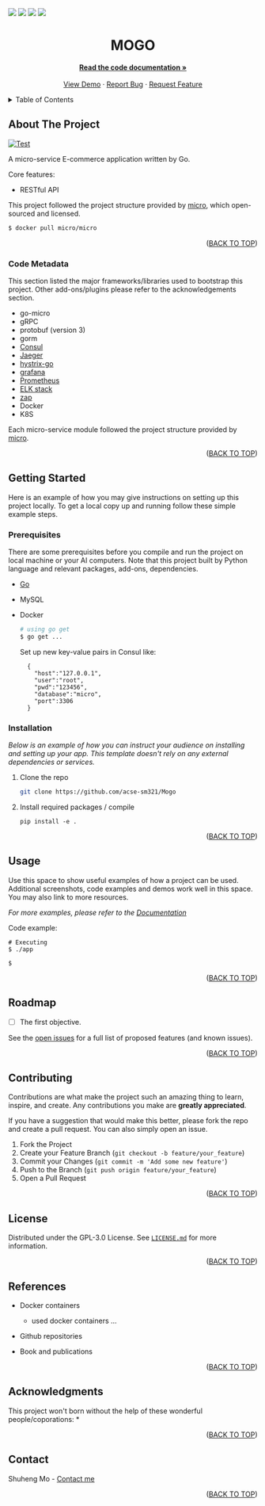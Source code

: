 <div id="top"></div>

<!-- PROJECT SHIELDS -->
<!--
*** https://www.markdownguide.org/basic-syntax/#reference-style-links
-->
<!-- using the static badge because it is private, covert to dynamic ones if public  -->
<!-- https://shields.io/#your-badge -->

<div>
<img src="https://img.shields.io/github/issues/acse-sm321/Mogo">
<img src="https://img.shields.io/github/forks/acse-sm321/Mogo">
<img src="https://img.shields.io/github/stars/acse-sm321/Mogo">
<img src="https://img.shields.io/github/license/acse-sm321/Mogo">
</div>

<!-- PROJECT LOGO -->
<div align="center">
  <!-- <a href="https://github.com/othneildrew/Best-README-Template">
    <img src="images/logo.png" alt="Logo" width="80" height="80">
  </a> -->

<h1 align="center">MOGO</h1>
  <p align="center">
    <a href="https://github.com/acse-sm321/Mogo"><strong>Read the code documentation »</strong></a>
    <br />
    <br />
    <a href="https://github.com/acse-sm321/Mogo">View Demo</a>
    ·
    <a href="https://github.com/acse-sm321/Mogo/issues">Report Bug</a>
    ·
    <a href="https://github.com/acse-sm321/Mogo/issues">Request Feature</a>
  </p>
</div>

<!-- TABLE OF CONTENTS -->
<details>
  <summary>Table of Contents</summary>
  <ol>
    <li>
      <a href="#about-the-project">About The Project</a>
      <ul>
        <li><a href="#code-metadata">Code Metadata</a></li>
      </ul>
    </li>
    <li>
      <a href="#getting-started">Getting Started</a>
      <ul>
        <li><a href="#prerequisites">Prerequisites</a></li>
        <li><a href="#installation">Installation</a></li>
      </ul>
    </li>
    <li><a href="#usage">Usage</a></li>
    <li><a href="#roadmap">Roadmap</a></li>
    <li><a href="#contributing">Contributing</a></li>
    <li><a href="#license">License</a></li>
    <li><a href="#references">References</a></li>
    <li><a href="#acknowledgments">Acknowledgments</a></li>
    <li><a href="#contact">Contact</a></li>
  </ol>
</details>

<!-- ABOUT THE PROJECT -->
## About The Project

<!-- [![Product Name Screen Shot][product-screenshot]](https://example.com) -->

[![Test](https://github.com/acse-sm321/Mogo/workflows/Test/badge.svg)](https://github.com/acse-sm321/Mogo/actions)


A micro-service E-commerce application written by Go.

Core features:
*  RESTful API

This project followed the project structure provided by [micro](https://hub.docker.com/r/micro/micro), which open-sourced and licensed.
```bash
$ docker pull micro/micro
```

<p align="right">(<a href="#top">BACK TO TOP</a>)</p>

### Code Metadata

This section listed the major frameworks/libraries used to bootstrap this project. Other add-ons/plugins please refer to the acknowledgements section.

* go-micro
* gRPC
* protobuf (version 3)
* gorm
* [Consul](https://github.com/hashicorp/consul)
* [Jaeger](https://github.com/jaegertracing/jaeger)
* [hystrix-go](https://github.com/afex/hystrix-go)
* [grafana](https://grafana.com/grafana/dashboards/)
* [Prometheus](https://prometheus.io/docs/guides/go-application/)
* [ELK stack](https://www.elastic.co/elastic-stack?ultron=B-Stack-Trials-EMEA-UK-Exact&gambit=Stack-ELK&blade=adwords-s&hulk=paid&Device=c&thor=elk%20stack%20logging&gclid=Cj0KCQjwguGYBhDRARIsAHgRm49c4_7YcuZLwIs3Hi1MK0R4WAWhV4EuQ4PEzSh-dBROKHCt80AyxfYaAuxYEALw_wcB)
* [zap](https://github.com/uber-go/zap)
* Docker
* K8S

Each micro-service module followed the project structure provided by [micro](https://hub.docker.com/r/micro/micro).

<p align="right">(<a href="#top">BACK TO TOP</a>)</p>

<!-- GETTING STARTED -->
## Getting Started

Here is an example of how you may give instructions on setting up this project locally. To get a local copy up and running follow these simple example steps.

### Prerequisites

There are some prerequisites before you compile and run the project on local machine or your AI computers. Note that this project built by Python language and relevant packages, add-ons, dependencies.
* [Go](https://go.dev/)
* MySQL
* Docker

  ```bash
  # using go get
  $ go get ...
  ```
  Set up new key-value pairs in Consul like:
  ```
    {
      "host":"127.0.0.1",
      "user":"root",
      "pwd":"123456",
      "database":"micro",
      "port":3306
    }
  ```

### Installation

_Below is an example of how you can instruct your audience on installing and setting up your app. This template doesn't rely on any external dependencies or services._

1. Clone the repo
   ```sh
   git clone https://github.com/acse-sm321/Mogo
   ```
2. Install required packages / compile
    ```
    pip install -e .
    ```

<p align="right">(<a href="#top">BACK TO TOP</a>)</p>



<!-- USAGE EXAMPLES -->
## Usage

Use this space to show useful examples of how a project can be used. Additional screenshots, code examples and demos work well in this space. You may also link to more resources.

_For more examples, please refer to the [Documentation](https://example.com)_

Code example:
```
# Executing
$ ./app

$ 
```

<p align="right">(<a href="#top">BACK TO TOP</a>)</p>



<!-- ROADMAP -->
## Roadmap

- [ ] The first objective.

See the [open issues](https://github.com/acse-sm321/Mogo/issues) for a full list of proposed features (and known issues).

<p align="right">(<a href="#top">BACK TO TOP</a>)</p>

<!-- CONTRIBUTING -->
## Contributing

Contributions are what make the project such an amazing thing to learn, inspire, and create. Any contributions you make are **greatly appreciated**.

If you have a suggestion that would make this better, please fork the repo and create a pull request. You can also simply open an issue.

1. Fork the Project
2. Create your Feature Branch (`git checkout -b feature/your_feature`)
3. Commit your Changes (`git commit -m 'Add some new feature'`)
4. Push to the Branch (`git push origin feature/your_feature`)
5. Open a Pull Request

<p align="right">(<a href="#top">BACK TO TOP</a>)</p>



<!-- LICENSE -->
## License

Distributed under the GPL-3.0 License. See [`LICENSE.md`](https://github.com/acse-sm321/Mogo/blob/main/LICENSE) for more information.

<p align="right">(<a href="#top">BACK TO TOP</a>)</p>

## References
- Docker containers 
  - used docker containers ...

- Github repositories

- Book and publications

<p align="right">(<a href="#top">BACK TO TOP</a>)</p>

<!-- ACKNOWLEDGMENTS -->
## Acknowledgments
This project won't born without the help of these wonderful people/coporations:
*

<p align="right">(<a href="#top">BACK TO TOP</a>)</p>

<!-- CONTACT -->
## Contact

Shuheng Mo - [Contact me](https://linktr.ee/shuheng_mo)


<p align="right">(<a href="#top">BACK TO TOP</a>)</p>



